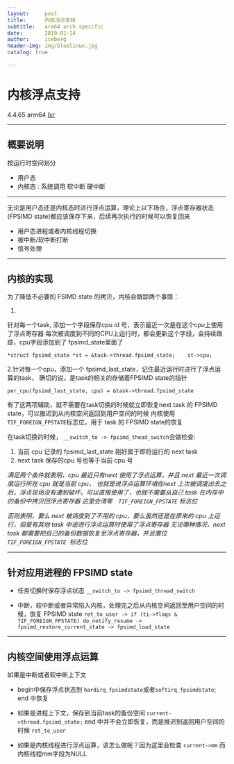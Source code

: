 ```yaml
---
layout:     post
title:      内核浮点支持
subtitle:   arm64 arch specific
date:       2019-01-14
author:     iceberg
header-img: img/bluelinux.jpg
catalog: true

---
```

# 内核浮点支持

4.4.65  arm64
[lxr](https://elixir.bootlin.com/linux/v4.4.65/source/arch/arm64/kernel/fpsimd.c)

----
## 概要说明
按运行时空间划分

* 用户态
* 内核态 : 系统调用  软中断  硬中断

----
无论是用户态还是内核态时进行浮点运算，理论上以下场合，浮点寄存器状态(FPSIMD state)都应该保存下来，后续再次执行的时候可以恢复回来

* 用户态进程或者内核线程切换
* 被中断/软中断打断
* 信号处理

---
## 内核的实现
为了降低不必要的 FSIMD state 的拷贝，内核会跟踪两个事情：

1.
针对每一个task,   添加一个字段保存cpu id 号，表示最近一次是在这个cpu上使用了浮点寄存器
每次被调度到不同的CPU上运行时，都会更新这个字段，会持续跟踪，cpu字段添加到了 fpsimd_state里面了

`*struct fpsimd_state *st = &task->thread.fpsimd_state;    st->cpu;`


 2.针对每一个cpu，添加一个 fpsimd_last_state，记住最近运行时进行了浮点运算的task，
确切的说，是task的相关的存储着FPSIMD state的指针

`per_cpu(fpsimd_last_state, cpu) = &task->thread.fpsimd_state`

有了这两项辅助，就不需要在task切换的时候就立即恢复next task 的 FPSIMD state，可以推迟到从内核空间返回到用户空间的时候
内核使用` TIF_FOREIGN_FPSTATE`标志位，用于 task 的 FPSIMD state的恢复

在task切换的时候， 
`__switch_to -> fpsimd_thead_switch`会做检查:

1. 当前 cpu 记录的 fpsimd_last_state 刚好属于即将运行的 next task
2.  next task 保存的cpu 号也等于当前 cpu 号

*满足两个条件就表明，cpu 最近只有next 使用了浮点运算，并且 next 最近一次调度运行所在 cpu 就是当前 cpu，
也就是说浮点运算环境在next 上次被调度出去之后，浮点现场没有遭到破坏，可以直接使用了，也就不需要从自己 task 在内存中的备份中拷贝回浮点寄存器
这里会清零`  TIF_FOREIGN_FPSTATE` 标志位*

*否则表明，要么 next 被调度到了不用的 cpu，要么虽然还是在原来的 cpu 上运行，但是有其他 task 中途进行浮点运算时使用了浮点寄存器  无论哪种情况，next task 都需要把自己的备份数据恢复至浮点寄存器，并且置位 `TIF_FOREIGN_FPSTATE `标志位*

---

## 针对应用进程的 FPSIMD state
* 任务切换时保存浮点状态
`__switch_to -> fpsimd_thread_switch`

* 中断，软中断或者异常陷入内核，处理完之后从内核空间返回至用户空间的时候，恢复 FPSIMD state
`ret_to_user -> if (ti->flags & TIF_FOREIGN_FPSTATE) do_notify_resume -> fpsimd_restore_current_state -> fpsimd_load_state`

---
## 内核空间使用浮点运算
如果是中断或者软中断上下文

* begin中保存浮点状态到 
`hardirq_fpsimdstate`或者`softirq_fpsimdstate`;
end  中恢复

* 如果是进程上下文，保存到当前task的备份空间
`current->thread.fpsimd_state;`
end 中并不会立即恢复，而是推迟到返回用户空间的时候 ```ret_to_user```


* 如果是内核线程进行浮点运算，该怎么做呢？因为这里会检查
`current->mm`
而内核线程mm字段为NULL

